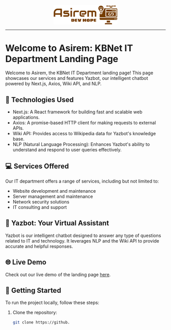 <div align="center">
  <img src="https://raw.githubusercontent.com/sprdgx/Asirem/13654b5edbfd369222cc910fbe0073a38337b6cb/Asirem/public/Asirem.svg" alt="KBNet IT Department" width="200px" />
</div>

---

# Welcome to Asirem: KBNet IT Department Landing Page

Welcome to Asirem, the KBNet IT Department landing page! This page showcases our services and features Yazbot, our intelligent chatbot powered by Next.js, Axios, Wiki API, and NLP.

## 🚀 Technologies Used

- Next.js: A React framework for building fast and scalable web applications.
- Axios: A promise-based HTTP client for making requests to external APIs.
- Wiki API: Provides access to Wikipedia data for Yazbot's knowledge base.
- NLP (Natural Language Processing): Enhances Yazbot's ability to understand and respond to user queries effectively.

## 💻 Services Offered

Our IT department offers a range of services, including but not limited to:

- Website development and maintenance
- Server management and maintenance
- Network security solutions
- IT consulting and support

## 🤖 Yazbot: Your Virtual Assistant

Yazbot is our intelligent chatbot designed to answer any type of questions related to IT and technology. It leverages NLP and the Wiki API to provide accurate and helpful responses.

## 🌐 Live Demo

Check out our live demo of the landing page [here](https://example.com).

## 📝 Getting Started

To run the project locally, follow these steps:

1. Clone the repository:

   ```bash
   git clone https://github.
